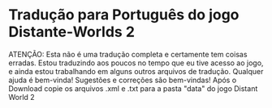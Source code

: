 
# Tradução para Português do jogo Distante-Worlds 2

ATENÇÃO: Esta não é uma tradução completa e certamente tem coisas erradas.
Estou traduzindo aos poucos no tempo que eu tive acesso ao jogo, e ainda estou trabalhando em alguns outros arquivos de tradução.
Qualquer ajuda é bem-vinda!
Sugestões e correções são bem-vindas!
Após o Download copie os arquivos .xml e .txt para a pasta "data" do jogo Distant World 2
